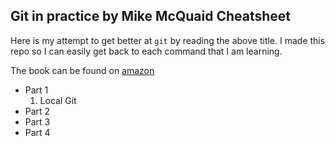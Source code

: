 ## Git in practice by Mike McQuaid Cheatsheet

Here is my attempt to get better at `git` by reading the above title. I made this repo so I can easily get back to each command that I am learning.

The book can be found on [amazon](https://www.amazon.com/Git-Practice-Techniques-Mike-McQuaid/dp/1617291978/ref=la_B00NXFX5PQ_1_1?s=books&ie=UTF8&qid=1507583433&sr=1-1 "Git in practice by Mike McQuaid")  

+ Part 1
  1. Local Git
+ Part 2 
+ Part 3
+ Part 4